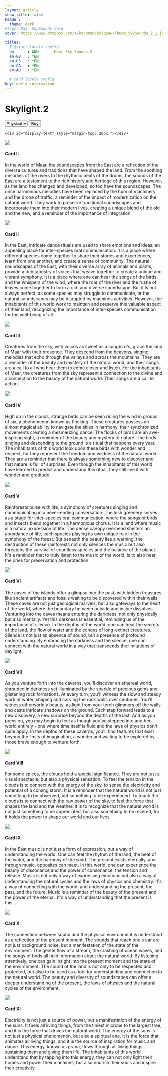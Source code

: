 ```yaml
---
layout: article
show_title: false
header:
  theme: dark
#tags: Maar SkySounds Card
cover: https://www.dropbox.com/s/kar0mqw5hs3qp4w/Thumb_SkySounds_2_1.jpg?raw=1

titles:
  # @start locale config
  en      : &EN       Maar Sky Sounds.2
  en-GB   : *EN
  en-US   : *EN
  en-CA   : *EN
  en-AU   : *EN

  # @end locale config
key: world-information
---
```


# Skylight.2



<div class="p-4">
  <div class="padding: ($spacer * 1.5); margin-top: $spacer*4;">
    <select class="select" id="link-selector">
      <option value="https://maarworld.gumroad.com/l/Skylight-2-Suit">Physical</option>
      <option value="https://opensea.io/collection/maar-world-collections">Digital</option>
    </select>
    <button class="button button--primary  button--rounded" id="go-button">Buy</button>

    <div id="display-text" style="margin-top: 20px;"></div>

  </div>
</div>

<script>
  const linkSelector = document.querySelector("#link-selector");
  const displayText = document.querySelector("#display-text");

  linkSelector.addEventListener("change", function() {
    const selectedValue = linkSelector.value;
    switch (selectedValue) {
      case "https://maarworld.gumroad.com/l/Skylight-2-Suit":
        displayText.innerHTML = "Buy Physical Suit";
        break;
      case "https://opensea.io/collection/maar-world-collections":
        displayText.innerHTML = "Buy NFT Suit";
        break;
      default:
        displayText.innerHTML = "< Select Suit Type";
    }
  });

  // Trigger the change event manually to show the selected option value on page load
  linkSelector.dispatchEvent(new Event('change'));

  const goButton = document.querySelector("#go-button");
  goButton.addEventListener("click", function() {
      const selectedLink = linkSelector.value;
       window.open(selectedLink, "_blank");
    });
</script>


<div class="item">
  <div class="item__image">
    <img class="image image--lg" src="https://www.dropbox.com/s/kar0mqw5hs3qp4w/Thumb_SkySounds_2_1.jpg?raw=1"/>
  </div>
  <div class="item__content">
    <div class="item__header">
      <h4>Card I:</h4>
    </div>
    <div class="item__description">
      <p>In the world of Maar, the soundscapes from the East are a reflection of the diverse cultures and traditions that have shaped the land. From the soothing melodies of the rivers to the rhythmic beats of the drums, the sounds of the East are a testament to the rich history and heritage of this region. However, as the land has changed and developed, so too have the soundscapes. The once harmonious melodies have been replaced by the hum of machinery and the drone of traffic, a reminder of the impact of modernization on the natural world. They work to preserve traditional soundscapes and incorporate them into their modern lives, creating a unique blend of the old and the new, and a reminder of the importance of integration.
</p>
    </div>
  </div>
</div>


<div class="item">
  <div class="item__image">
    <img class="image image--lg" src="https://www.dropbox.com/s/uq1s17o15wbvotu/Thumb_SkySounds_2_2.jpg?raw=1"/>
  </div>
  <div class="item__content">
    <div class="item__header">
      <h4>Card II</h4>
    </div>
    <div class="item__description">
      <p> In the East, intricate dance rituals are used to share emotions and ideas, an appealing place for inter-species oral communication. It is a place where different species come together to share their stories and experiences, learn from one another, and create a sense of community. The natural soundscapes of the East, with their diverse array of animals and plants, provide a rich tapestry of voices that weave together to create a unique and vibrant symphony. It is a place where one can hear the songs of the birds and the whispers of the wind, where the roar of the river and the rustle of leaves come together to form a rich and diverse soundscape. But it is not always perfect, as some species may struggle to communicate, or the natural soundscapes may be disrupted by machines activities. However, the inhabitants of this world work to maintain and preserve this valuable aspect of their land, recognizing the importance of inter-species communication for the well-being of all.

</p>
    </div>
  </div>
</div>




<div class="item">
  <div class="item__image">
    <img class="image image--lg" src="https://www.dropbox.com/s/fua45ghr5re8cu7/Thumb_SkySounds_2_3.jpg?raw=1"/>
  </div>
  <div class="item__content">
    <div class="item__header">
      <h4>Card III</h4>
    </div>
    <div class="item__description">
      <p>Creatures from the sky, with voices as sweet as a songbird's, grace the land of Maar with their presence. They descend from the heavens, singing melodies that echo through the valleys and across the mountains. They are a reminder of the beauty and mystery of the natural world, and their songs are a call to all who hear them to come closer and listen. For the inhabitants of Maar, the creatures from the sky represent a connection to the divine and a connection to the beauty of the natural world. Their songs are a call to action. 
</p>
    </div>
  </div>
</div>




<div class="item">
  <div class="item__image">
  <img class="image image--lg" src="https://www.dropbox.com/s/wydoxppqaz7dq79/Thumb_SkySounds_2_4.jpg?raw=1"/>
  </div>
  <div class="item__content">
    <div class="item__header">
      <h4>Card IV</h4>
    </div>
    <div class="item__description">
      <p>High up in the clouds, strange birds can be seen riding the wind in groups of six, a phenomenon known as flocking. These creatures possess an almost magical ability to navigate the skies in harmony, their synchronized movements creating a mesmerizing dance. The flocks of birds are an awe-inspiring sight, a reminder of the beauty and mystery of nature. The birds singing and descending to the ground is a ritual that happens every year. The inhabitants of this world look upon these birds with wonder and respect, for they represent the freedom and wildness of the natural world. They are a reminder that there is always something new to discover and that nature is full of surprises. Even though the inhabitants of this world have learned to predict and understand this ritual, they still see it with wonder and gratitude. 
</p>
    </div>
  </div>
</div>




<div class="item">
  <div class="item__image">
    <img class="image image--lg" src="https://www.dropbox.com/s/ws27fi4uj923gjv/Thumb_SkySounds_2_5.jpg?raw=1"/>
  </div>
  <div class="item__content">
    <div class="item__header">
      <h4>Card V</h4>
    </div>
    <div class="item__description">
      <p>Rainforests pulse with life, a symphony of creatures singing and communicating in a never-ending conversation. The lush greenery serves as a stage for inter-species oral communication, where the songs of birds and insects blend together in a harmonious chorus. It is a land where music is a natural expression of life. The dense canopy overhead shelters an abundance of life, each species playing its own unique role in the symphony of the forest. But beneath the beauty lies a warning, the destruction of these rainforests not only silences the music but also threatens the survival of countless species and the balance of the planet. It's a reminder that to truly listen to the music of the world, is to also hear the cries for preservation and protection.
</p>
    </div>
  </div>
</div>






<div class="item">
  <div class="item__image">
    <img class="image image--lg" src="https://www.dropbox.com/s/ym2p4l59dx9zg72/Thumb_SkySounds_2_6.jpg?raw=1"/>
  </div>
  <div class="item__content">
    <div class="item__header">
      <h4>Card VI</h4>
    </div>
    <div class="item__description">
      <p>The caves of the islands offer a glimpse into the past, with hidden treasures like ancient artifacts and fossils waiting to be discovered within their walls. These caves are not just geological marvels, but also gateways to the heart of the world, where the boundary between outside and inside dissolves. Venturing into the caves means entering the darkness, not only physically but also mentally. Yet this darkness is essential, reminding us of the importance of silence. In the depths of the world, one can hear the secrets of the land, the flow of water and the echoes of long-extinct creatures. Silence is not just an absence of sound, but a presence of profound understanding. By embracing the darkness and the silence, one can connect with the natural world in a way that transcends the limitations of daylight.
</p>
    </div>
  </div>
</div>




<div class="item">
  <div class="item__image">
    <img class="image image--lg" src="https://www.dropbox.com/s/lef5b6b49mbvf6o/Thumb_SkySounds_2_7.jpg?raw=1"/>
  </div>
  <div class="item__content">
    <div class="item__header">
      <h4>Card VII</h4>
    </div>
    <div class="item__description">
      <p>As you venture forth into the caverns, you'll discover an ethereal world, shrouded in darkness yet illuminated by the sparkle of precious gems and glistening rock formations. At every turn, you'll witness the slow and steady work of water, shaping and carving the rock walls over centuries. You'll witness otherworldly beauty, as light from your torch glimmers off the walls and casts intricate shadows on the ground. Each step forward leads to a new discovery, a new surprise beyond the depths of the last. And as you press on, you may begin to feel as though you've stepped into another world entirely - one where time itself is fluid and the laws of physics don't quite apply. In the depths of these caverns, you'll find features that exist beyond the limits of imagination, a wonderland waiting to be explored by those brave enough to venture forth.

</p>
    </div>
  </div>
</div>




<div class="item">
  <div class="item__image">
    <img class="image image--lg" src="https://www.dropbox.com/s/nsgk94np6b0pyn4/Thumb_SkySounds_2_8.jpg?raw=1"/>
  </div>
  <div class="item__content">
    <div class="item__header">
      <h4>Card VIII</h4>
    </div>
    <div class="item__description">
      <p>For some spices, the clouds hold a special significance. They are not just a visual spectacle, but also a physical sensation. To feel the tension in the clouds is to connect with the energy of the sky, to sense the electricity and potential of a coming storm. It is a reminder that the natural world is not just something to be observed, but something to be experienced. To touch the clouds is to connect with the raw power of the sky, to feel the force that shapes the land and the weather. It is to recognize that the natural world is not just something to be appreciated, but also something to be revered, for it holds the power to shape our world and our lives.
</p>
    </div>
  </div>
</div>





<div class="item">
  <div class="item__image">
    <img class="image image--lg" src="https://www.dropbox.com/s/zgcmacg5wkjhshy/Thumb_SkySounds_2_9.jpg?raw=1"/>
  </div>
  <div class="item__content">
    <div class="item__header">
      <h4>Card IX</h4>
    </div>
    <div class="item__description">
      <p>In the East music is not just a form of expression, but a way of understanding the world. One can feel the rhythm of the land, the beat of the water, and the harmony of the wind. The present exists eternally, and through music, opposites can meet. In this world, one can experience the beauty of dissonance and the power of consonance, the tension and release. Music is not only a way of expressing emotions but also a way of understanding the natural cycles and the laws of physics and chemistry. It's a way of connecting with the world, and understanding the present, the past, and the future. Music is a reminder of the beauty of the present and the power of the eternal. It's a way of understanding that the present is this... 
</p>
    </div>
  </div>
</div>




<div class="item">
  <div class="item__image">
    <img class="image image--lg" src="https://www.dropbox.com/s/pdnu0kt5v4jvube/Thumb_SkySounds_2_10.jpg?raw=1"/>
  </div>
  <div class="item__content">
    <div class="item__header">
      <h4>Card X</h4>
    </div>
    <div class="item__description">
      <p>The connection between sound and the physical environment is understood as a reflection of the present moment. The sounds that reach one's ear are not just background noise, but a manifestation of the state of the environment. The gentle flow of a stream, the crashing of ocean waves, and the songs of birds all hold information about the natural world. By listening attentively, one can gain insight into the present moment and the state of the environment. The sound of the land is not only to be respected and protected, but also to be used as a tool for understanding and connection to the natural world. The beauty and diversity of soundscapes can offer a deeper understanding of the present, the laws of physics and the natural cycles of the environment.
</p>
    </div>
  </div>
</div>





<div class="item">
  <div class="item__image">
    <img class="image image--lg" src="https://www.dropbox.com/s/k3dljl4kkz9quxv/Thumb_SkySounds_2_11.jpg?raw=1"/>
  </div>
  <div class="item__content">
    <div class="item__header">
      <h4>Card XI</h4>
    </div>
    <div class="item__description">
      <p>Electricity is not just a source of power, but a manifestation of the energy of the suns. It fuels all living things, from the tiniest microbe to the largest tree, and it is the force that drives the natural world. The energy of the suns is not just a physical phenomenon, but also a spiritual one. It is the force that animates all living things, and it is the source of inspiration for music and dance. This energy, known as prana, flows through all living things, sustaining them and giving them life. The inhabitants of this world understand that by tapping into this energy, they can not only light their homes and power their machines, but also nourish their souls and inspire their creativity. 
</p>
    </div>
  </div>
</div>



